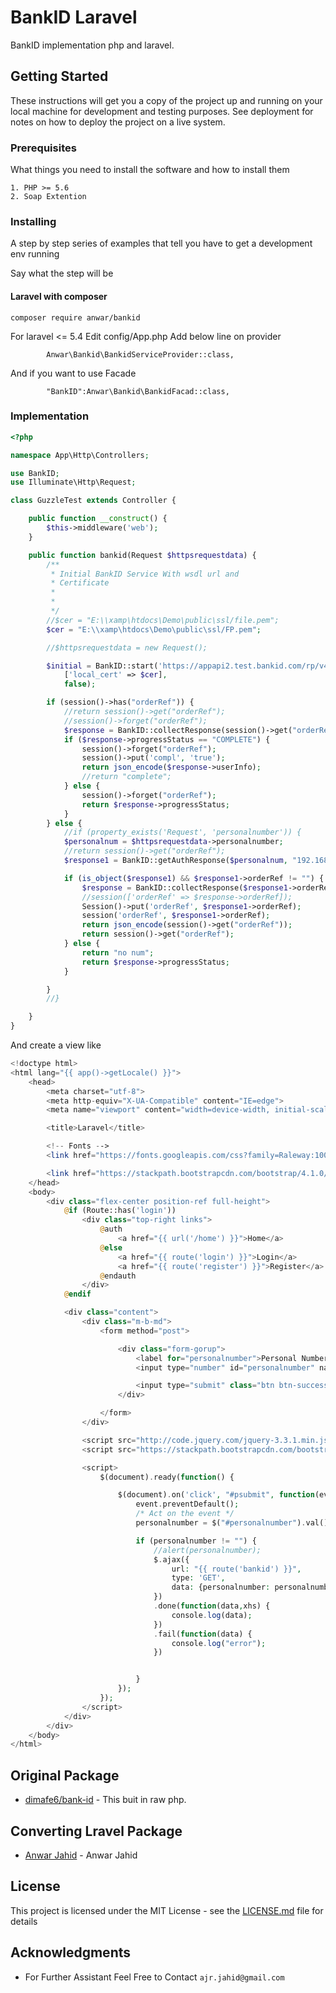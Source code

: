 # BankID Laravel

BankID implementation php and laravel. 

## Getting Started

These instructions will get you a copy of the project up and running on your local machine for development and testing purposes. See deployment for notes on how to deploy the project on a live system.

### Prerequisites

What things you need to install the software and how to install them

```
1. PHP >= 5.6
2. Soap Extention
```

### Installing

A step by step series of examples that tell you have to get a development env running

Say what the step will be
#### Laravel with composer
```
composer require anwar/bankid
```

For laravel <=  5.4 
Edit config/App.php 
Add below line on provider

```
		Anwar\Bankid\BankidServiceProvider::class,
```

And if you want to use Facade
```
		"BankID":Anwar\Bankid\BankidFacad::class,
```

### Implementation
``` PHP
<?php

namespace App\Http\Controllers;

use BankID;
use Illuminate\Http\Request;

class GuzzleTest extends Controller {

	public function __construct() {
		$this->middleware('web');
	}

	public function bankid(Request $httpsrequestdata) {
		/**
		 * Initial BankID Service With wsdl url and
		 * Certificate
		 *
		 *
		 */
		//$cer = "E:\\xamp\htdocs\Demo\public\ssl/file.pem";
		$cer = "E:\\xamp\htdocs\Demo\public\ssl/FP.pem";

		//$httpsrequestdata = new Request();

		$initial = BankID::start('https://appapi2.test.bankid.com/rp/v4?wsdl',
			['local_cert' => $cer],
			false);

		if (session()->has("orderRef")) {
			//return session()->get("orderRef");
			//session()->forget("orderRef");
			$response = BankID::collectResponse(session()->get("orderRef"));
			if ($response->progressStatus == "COMPLETE") {
				session()->forget("orderRef");
				session()->put('compl', 'true');
				return json_encode($response->userInfo);
				//return "complete";
			} else {
				session()->forget("orderRef");
				return $response->progressStatus;
			}
		} else {
			//if (property_exists('Request', 'personalnumber')) {
			$personalnum = $httpsrequestdata->personalnumber;
			//return session()->get("orderRef");
			$response1 = BankID::getAuthResponse($personalnum, "192.168.20.231", '123456');

			if (is_object($response1) && $response1->orderRef != "") {
				$response = BankID::collectResponse($response1->orderRef);
				//session(['orderRef' => $response->orderRef]);
				Session()->put('orderRef', $response1->orderRef);
				session('orderRef', $response1->orderRef);
				return json_encode(session()->get("orderRef"));
				return session()->get("orderRef");
			} else {
				return "no num";
				return $response->progressStatus;
			}

		}
		//}

	}
}

```

And create a view like

``` PHP
<!doctype html>
<html lang="{{ app()->getLocale() }}">
    <head>
        <meta charset="utf-8">
        <meta http-equiv="X-UA-Compatible" content="IE=edge">
        <meta name="viewport" content="width=device-width, initial-scale=1">

        <title>Laravel</title>

        <!-- Fonts -->
        <link href="https://fonts.googleapis.com/css?family=Raleway:100,600" rel="stylesheet" type="text/css">

        <link href="https://stackpath.bootstrapcdn.com/bootstrap/4.1.0/css/bootstrap.min.css" rel="stylesheet" integrity="sha384-9gVQ4dYFwwWSjIDZnLEWnxCjeSWFphJiwGPXr1jddIhOegiu1FwO5qRGvFXOdJZ4" crossorigin="anonymous">
    </head>
    <body>
        <div class="flex-center position-ref full-height">
            @if (Route::has('login'))
                <div class="top-right links">
                    @auth
                        <a href="{{ url('/home') }}">Home</a>
                    @else
                        <a href="{{ route('login') }}">Login</a>
                        <a href="{{ route('register') }}">Register</a>
                    @endauth
                </div>
            @endif

            <div class="content">
                <div class="m-b-md">
                    <form method="post">

                        <div class="form-gorup">
                            <label for="personalnumber">Personal Number</label>
                            <input type="number" id="personalnumber" name="personalnumber" class="form-control" value="199012247590">

                            <input type="submit" class="btn btn-success" name="psubmit" id="psubmit" value="Submit">
                        </div>

                    </form>
                </div>

                <script src="http://code.jquery.com/jquery-3.3.1.min.js" integrity="sha256-FgpCb/KJQlLNfOu91ta32o/NMZxltwRo8QtmkMRdAu8=" crossorigin="anonymous"></script>
                <script src="https://stackpath.bootstrapcdn.com/bootstrap/4.1.0/js/bootstrap.min.js" integrity="sha384-uefMccjFJAIv6A+rW+L4AHf99KvxDjWSu1z9VI8SKNVmz4sk7buKt/6v9KI65qnm" crossorigin="anonymous"></script>

                <script>
                    $(document).ready(function() {

                        $(document).on('click', "#psubmit", function(event) {
                            event.preventDefault();
                            /* Act on the event */
                            personalnumber = $("#personalnumber").val();

                            if (personalnumber != "") {
                                //alert(personalnumber);
                                $.ajax({
                                    url: "{{ route('bankid') }}",
                                    type: 'GET',
                                    data: {personalnumber: personalnumber},
                                })
                                .done(function(data,xhs) {
                                    console.log(data);
                                })
                                .fail(function(data) {
                                    console.log("error");
                                })


                            }
                        });
                    });
                </script>
            </div>
        </div>
    </body>
</html>


```

## Original Package

* [dimafe6/bank-id](https://github.com/dimafe6/bank-id/) - This buit in raw php.


## Converting Lravel Package
* [Anwar Jahid](https://anwarjahid.com/) - Anwar Jahid

## License

This project is licensed under the MIT License - see the [LICENSE.md](LICENSE.md) file for details

## Acknowledgments

* For Further Assistant Feel Free to Contact `` ajr.jahid@gmail.com ``
